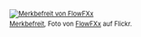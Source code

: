 <html><body><div style="margin: 0 0 10px 0; padding: 0; font-size: 0.8em; line-height: 1.6em;"><a href="http://www.flickr.com/photos/flowfxx/5992364512/" title="Merkbefreit"><img src="http://farm7.static.flickr.com/6002/5992364512_3f32536d28.jpg" alt="Merkbefreit von FlowFXx"></a><br><span style="margin: 0;"><a href="http://www.flickr.com/photos/flowfxx/5992364512/">Merkbefreit</a>, Foto von <a href="http://www.flickr.com/photos/flowfxx/">FlowFXx</a> auf Flickr.</span></div></body></html>